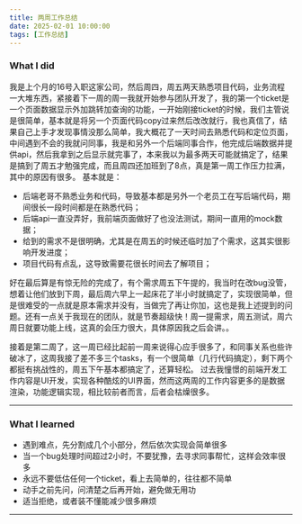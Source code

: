 ```yaml
---
title: 两周工作总结
date: 2025-02-01 10:00:00
tags: [工作总结]
---
```


### What I did

我是上个月的16号入职这家公司，然后周四，周五两天熟悉项目代码，业务流程一大堆东西，紧接着下一周的周一我就开始参与团队开发了，我的第一个ticket是一个页面数据显示外加跳转加查询的功能，一开始刚接ticket的时候，我们主管说是很简单，基本就是将另一个页面代码copy过来然后改改就行，我也真信了，结果自己上手才发现事情没那么简单，我大概花了一天时间去熟悉代码和定位页面，中间遇到不会的我就问同事，我是和另外一个后端同事合作，他完成后端数据并提供api，然后我拿到之后显示就完事了，本来我以为最多两天可能就搞定了，结果是搞到了周五才勉强完成，而且周四还加班到了8点，真是第一周工作压力拉满，其中的原因有很多。
基本就是：
- 后端老哥不熟悉业务和代码，导致基本都是另外一个老员工在写后端代码，期间很长一段时间都是在熟悉代码；
- 后端api一直没弄好，我前端页面做好了也没法测试，期间一直用的mock数据；
- 给到的需求不是很明确，尤其是在周五的时候还临时加了个需求，这其实很影响开发进度；
- 项目代码有点乱，这导致需要花很长时间去了解项目；

好在最后算是有惊无险的完成了，有个需求周五下午提的，我当时在改bug没管，想着让他们放到下周，最后周六早上一起床花了半小时就搞定了，实现很简单，但是很难受的一点就是原本需求并没有，当做完了再让你加，这也是我上述提到的问题。还有一点关于我现在的团队，就是节奏超级快！周一提需求，周五测试，周六周日就要功能上线，这真的会压力很大，具体原因我之后会讲。。

接着是第二周了，这一周已经比起前一周来说得心应手很多了，和同事关系也些许破冰了，这周我接了差不多三个tasks，有一个很简单（几行代码搞定），剩下两个都挺有挑战性的，周五下午基本都搞定了，还算轻松。
过去我憧憬的前端开发工作内容是UI开发，实现各种酷炫的UI界面，然而这两周的工作内容更多的是数据渲染，功能逻辑实现，相比较前者而言，后者会枯燥很多。

---

### What I learned

- 遇到难点，先分割成几个小部分，然后依次实现会简单很多
- 当一个bug处理时间超过2小时，不要犹豫，去寻求同事帮忙，这样会效率很多
- 永远不要低估任何一个ticket，看上去简单的，往往都不简单
- 动手之前先问，问清楚之后再开始，避免做无用功
- 适当拒绝，或者装不懂能减少很多麻烦

---


